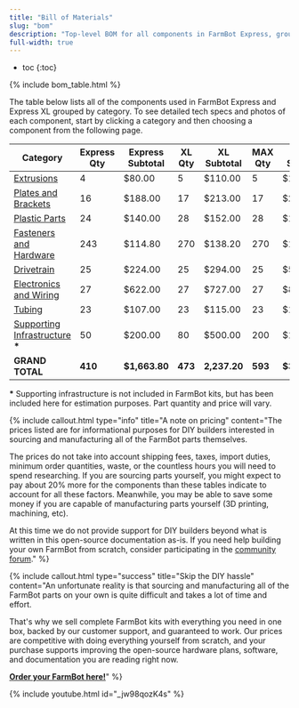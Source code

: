 ```yaml
---
title: "Bill of Materials"
slug: "bom"
description: "Top-level BOM for all components in FarmBot Express, grouped by category. Visit [our shop](http://shop.farm.bot) to purchase parts."
full-width: true
---
```


* toc
{:toc}


{% include bom_table.html %}

The table below lists all of the components used in FarmBot Express and Express XL grouped by category. To see detailed tech specs and photos of each component, start by clicking a category and then choosing a component from the following page.

|Category|Express Qty|Express Subtotal|XL Qty|XL Subtotal|MAX Qty|MAX Subtotal|
|--------|-----------|----------------|------|-----------|-------|------------|
|[Extrusions](bom/extrusions.md)|4|$80.00|5|$110.00|5|$110.00
|[Plates and Brackets](bom/plates-and-brackets.md)|16|$188.00|17|$213.00|17|$213.00
|[Plastic Parts](bom/plastic-parts.md)|24|$140.00|28|$152.00|28|$152.00
|[Fasteners and Hardware](bom/fasteners-and-hardware.md)|243|$114.80|270|$138.20|270|$138.20
|[Drivetrain](bom/drivetrain.md)|25|$224.00|25|$294.00|25|$514.00
|[Electronics and Wiring](bom/electronics-and-wiring.md)|27|$622.00|27|$727.00|27|$897.00
|[Tubing](bom/tubing.md)|23|$107.00|23|$115.00|23|$135.00
|[Supporting Infrastructure](../FarmBot-Express-v1.0/supporting-infrastructure/building-a-fixed-raised-bed.md) **\***|50|$200.00|80|$500.00|200|$1200.00
|**GRAND TOTAL**|**410**|**$1,663.80**|**473**|**2,237.20**|**593**|**$3,347.20**

**\*** Supporting infrastructure is not included in FarmBot kits, but has been included here for estimation purposes. Part quantity and price will vary.

{%
include callout.html
type="info"
title="A note on pricing"
content="The prices listed are for informational purposes for DIY builders interested in sourcing and manufacturing all of the FarmBot parts themselves.

The prices do not take into account shipping fees, taxes, import duties, minimum order quantities, waste, or the countless hours you will need to spend researching. If you are sourcing parts yourself, you might expect to pay about 20% more for the components than these tables indicate to account for all these factors. Meanwhile, you may be able to save some money if you are capable of manufacturing parts yourself (3D printing, machining, etc).

At this time we do not provide support for DIY builders beyond what is written in this open-source documentation as-is. If you need help building your own FarmBot from scratch, consider participating in the [community forum](https://forum.farmbot.org)."
%}

{%
include callout.html
type="success"
title="Skip the DIY hassle"
content="An unfortunate reality is that sourcing and manufacturing all of the FarmBot parts on your own is quite difficult and takes a lot of time and effort.

That's why we sell complete FarmBot kits with everything you need in one box, backed by our customer support, and guaranteed to work. Our prices are competitive with doing everything yourself from scratch, and your purchase supports improving the open-source hardware plans, software, and documentation you are reading right now.

**[Order your FarmBot here!](http://buy.farm.bot)**"
%}

{% include youtube.html id="_jw98qozK4s" %}
